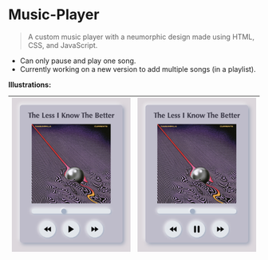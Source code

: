 # Music-Player

> A custom music player with a neumorphic design made using HTML, CSS, and JavaScript.
- Can only pause and play one song.
- Currently working on a new version to add multiple songs (in a playlist).

**Illustrations:**

| ![Paused](https://github.com/AnselZeng/Music-Player/blob/master/Paused.png) | ![Playing](https://github.com/AnselZeng/Music-Player/blob/master/Playing.png) |
|:---:|:---:|

